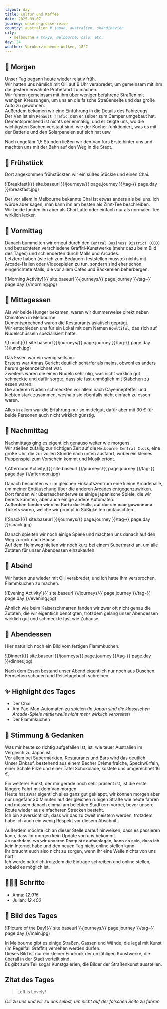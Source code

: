 ```yaml
---
layout: day
title: Kultur und Kaffee
date: 2025-09-07
journey: unsere-grosse-reise
country: australien # japan, australien, skandinavien
city:
  - melbourne # tokyo, melbourne, oslo, etc.
day: 24
weather: Vorüberziehende Wolken, 18°C
---
```


## 🌅 Morgen

Unser Tag begann heute wieder relativ früh.  
Wir hatten uns nämlich mit Olli auf 9 Uhr verabredet, um gemeinsam mit ihm die gestern erwähnte Probefahrt zu machen.  
Wir fuhren gemeinsam mit ihm über weniger befahrene Straßen mit wenigen Kreuzungen, um uns an die falsche Straßenseite und das große Auto zu gewöhnen.  
Außerdem bekamen wir eine Einführung in die Details des Fahrzeugs.  
Der Van ist ein `Renault Trafic`, den er selber zum Camper umgebaut hat.  
Dementsprechend ist nichts serienmäßig, und er zeigte uns, wo die wichtigsten Sachen verstaut sind, wie der Kocher funktioniert, was es mit der Batterie und den Solarpanelen auf sich hat usw.

Nach ungefähr 1,5 Stunden ließen wir den Van fürs Erste hinter uns und machten uns mit der Bahn auf den Weg in die Stadt. 

## 🥐 Frühstück

Dort angekommen frühstückten wir ein süßes Stückle und einen Chai.

![Breakfast]({{ site.baseurl }}/journeys/{{ page.journey }}/tag-{{ page.day }}/breakfast.jpg)

Der vor allem in Melbourne bekannte Chai ist etwas anders als bei uns.
Ich würde aber sagen, man kann ihn am besten als Zimt-Tee beschreiben.  
Wir beide fanden ihn aber als Chai Latte oder einfach nur als normalen Tee wirklich lecker.

## 🌇 Vormittag

Danach bummelten wir erneut durch den `Central Business District (CBD)` und betrachteten verschiedene Graffiti-Kunstwerke (mehr dazu beim Bild des Tages) und schlenderten durch Malls und Arcades.  
Letztere haben (wie ich zum Bedauern feststellen musste) nichts mit Arcade-Hallen oder Videospielen zu tun, sondern sind eher schön eingerichtete Malls, die vor allem Cafés und Bäckereien beherbergen.

![Morning Activity]({{ site.baseurl }}/journeys/{{ page.journey }}/tag-{{ page.day }}/morning.jpg)

## 🍣 Mittagessen

Als wir beide Hunger bekamen, waren wir dummerweise direkt neben Chinatown in Melbourne.  
Dementsprechend waren die Restaurants asiatisch geprägt.  
Wir entschieden uns für ein Lokal mit dem Namen `Bowltiful`, das sich auf Nudelschüsseln spezialisiert hatte.

![Lunch]({{ site.baseurl }}/journeys/{{ page.journey }}/tag-{{ page.day }}/lunch.jpg)

Das Essen war ein wenig seltsam.  
Erstens war Annas Gericht deutlich schärfer als meins, obwohl es anders herum gekennzeichnet war.  
Zweitens waren die einen Nudeln sehr ölig, was nicht wirklich gut schmeckte und dafür sorgte, dass sie fast unmöglich mit Stäbchen zu essen waren.  
Die anderen Nudeln schmeckten vor allem nach Cayennepfeffer und klebten stark zusammen, weshalb sie ebenfalls nicht einfach zu essen waren.  

Alles in allem war die Erfahrung nur so mittelgut, dafür aber mit 30 € für beide Personen auch nicht wirklich günstig.

## 🌆 Nachmittag

Nachmittags ging es eigentlich genauso weiter wie morgens.  
Wir stießen zufällig zur richtigen Zeit auf die `Melbourne Central Clock`, eine große Uhr, die zur vollen Stunde nach unten ausfährt, wobei ein kleines Puppenspiel zum Vorschein kommt und Musik ertönt.

![Afternoon Activity]({{ site.baseurl }}/journeys/{{ page.journey }}/tag-{{ page.day }}/afternoon.jpg)

Danach besuchten wir im gleichen Einkaufszentrum eine kleine Arcadehalle, um meiner Enttäuschung über die anderen Arcades entgegenzuwirken.  
Dort fanden wir überraschenderweise einige japanische Spiele, die wir bereits kannten, aber auch einige andere Automaten.  
Außerdem fanden wir eine Karte der Halle, auf der ein paar gewonnene Tickets waren, welche wir prompt in Süßigkeiten umtauschten.

![Snack]({{ site.baseurl }}/journeys/{{ page.journey }}/tag-{{ page.day }}/snack.jpg)

Danach spielten wir noch einige Spiele und machten uns danach auf den Weg zurück nach Hause.  
Auf dem Heimweg hielten wir noch kurz bei einem Supermarkt an, um alle Zutaten für unser Abendessen einzukaufen.

## 🌙 Abend

Wir hatten uns wieder mit Olli verabredet, und ich hatte ihm versprochen, Flammkuchen zu machen.

![Evening Activity]({{ site.baseurl }}/journeys/{{ page.journey }}/tag-{{ page.day }}/evening.jpg)

Ähnlich wie beim Kaiserschmarren fanden wir zwar oft nicht genau die Zutaten, die wir eigentlich benötigten, trotzdem gelang unser Abendessen wirklich gut und schmeckte fast wie Zuhause.

## 🍜 Abendessen

Hier natürlich noch ein Bild vom fertigen Flammkuchen.

![Dinner]({{ site.baseurl }}/journeys/{{ page.journey }}/tag-{{ page.day }}/dinner.jpg)

Nach dem Essen bestand unser Abend eigentlich nur noch aus Duschen, Fernsehen schauen und Reisetagebuch schreiben.

## ✨ Highlight des Tages

- Der Chai  
- Am Pac-Man-Automaten zu spielen (_In Japan sind die klassischen Arcade-Spiele mittlerweile nicht mehr wirklich verbreitet_)  
- Der Flammkuchen  

## 💭 Stimmung & Gedanken

Was mir heute so richtig aufgefallen ist, ist, wie teuer Australien im Vergleich zu Japan ist.  
Vor allem bei Supermärkten, Restaurants und Bars wird das deutlich.  
Unser Einkauf, bestehend aus einem Becher Crème fraîche, Speckwürfeln, einer Schale Pilze und einer Tafel Schokolade, kostete uns umgerechnet 16 €.

Ein weiterer Punkt, der mir gerade noch sehr präsent ist, ist die erste längere Fahrt mit dem Van morgen.  
Heute hat zwar eigentlich alles ganz gut geklappt, wir können morgen aber nur ungefähr 30 Minuten auf der gleichen ruhigen Straße wie heute fahren und müssen danach einmal am belebten Stadtkern vorbei, bevor unsere Route wieder aus einfacheren Strecken besteht.  
Ich bin zuversichtlich, dass wir das zu zweit meistern werden, trotzdem habe ich auch ein wenig Respekt vor diesem Abschnitt.

Außerdem möchte ich an dieser Stelle darauf hinweisen, dass es passieren kann, dass ihr morgen kein Update von uns bekommt.  
Je nachdem, wo wir unseren Rastplatz aufschlagen, kann es sein, dass ich kein Internet habe und den neuen Tag nicht online stellen kann.  
Ihr braucht euch also nicht zu sorgen, wenn ihr eine Weile nichts von uns hört.  
Ich werde natürlich trotzdem die Einträge schreiben und online stellen, sobald es möglich ist. 

## 🏃🏽‍♀️ Schritte

- Anna: _12.916_  
- Julian: _12.400_  

## 📸 Bild des Tages

![Picture of the Day]({{ site.baseurl }}/journeys/{{ page.journey }}/tag-{{ page.day }}/main.jpg)

In Melbourne gibt es einige Straßen, Gassen und Wände, die legal mit Kunst (im Regelfall Graffiti) versehen werden dürfen.  
Dieses Bild ist nur ein kleiner Eindruck der unzähligen Kunstwerke, die überall in der Stadt verteilt sind.  
Es gibt zum Teil sogar Kunstgalerien, die Bilder der Straßenkunst ausstellen.

## Zitat des Tages

> Left is Lovely!

_Olli zu uns und wir zu uns selbst, um nicht auf der falschen Seite zu fahren_

